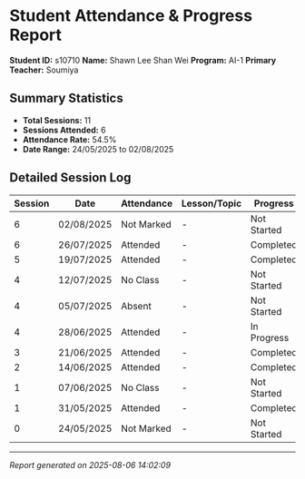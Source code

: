 # Student Attendance & Progress Report

**Student ID:** s10710
**Name:** Shawn Lee Shan Wei
**Program:** AI-1
**Primary Teacher:** Soumiya

## Summary Statistics
- **Total Sessions:** 11
- **Sessions Attended:** 6
- **Attendance Rate:** 54.5%
- **Date Range:** 24/05/2025 to 02/08/2025

## Detailed Session Log

| Session | Date | Attendance | Lesson/Topic | Progress |
|---------|------|------------|--------------|----------|
| 6 | 02/08/2025 | Not Marked | - | Not Started |
| 6 | 26/07/2025 | Attended | - | Completed |
| 5 | 19/07/2025 | Attended | - | Completed |
| 4 | 12/07/2025 | No Class | - | Not Started |
| 4 | 05/07/2025 | Absent | - | Not Started |
| 4 | 28/06/2025 | Attended | - | In Progress |
| 3 | 21/06/2025 | Attended | - | Completed |
| 2 | 14/06/2025 | Attended | - | Completed |
| 1 | 07/06/2025 | No Class | - | Not Started |
| 1 | 31/05/2025 | Attended | - | Completed |
| 0 | 24/05/2025 | Not Marked | - | Not Started |

---
*Report generated on 2025-08-06 14:02:09*